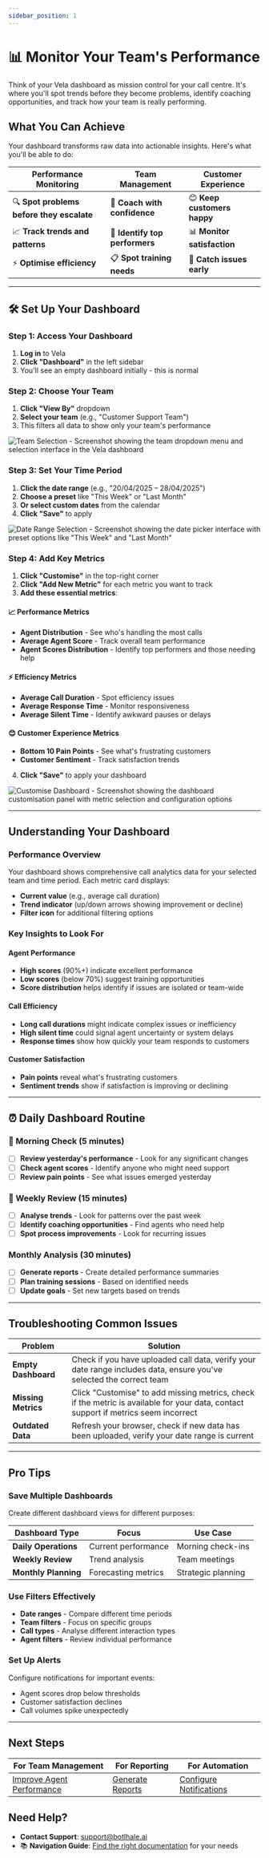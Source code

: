 ```yaml
---
sidebar_position: 1
---
```


# 📊 Monitor Your Team's Performance

Think of your Vela dashboard as mission control for your call centre. It's where you'll spot trends before they become problems, identify coaching opportunities, and track how your team is really performing.

## What You Can Achieve

Your dashboard transforms raw data into actionable insights. Here's what you'll be able to do:

| **Performance Monitoring** | **Team Management** | **Customer Experience** |
|---------------------------|-------------------|------------------------|
| 🔍 **Spot problems before they escalate** | 👥 **Coach with confidence** | 😊 **Keep customers happy** |
| 📈 **Track trends and patterns** | 🎯 **Identify top performers** | 📊 **Monitor satisfaction** |
| ⚡ **Optimise efficiency** | 📋 **Spot training needs** | 🚨 **Catch issues early** |

---

## 🛠️ Set Up Your Dashboard

### Step 1: Access Your Dashboard
1. **Log in** to Vela
2. **Click "Dashboard"** in the left sidebar
3. You'll see an empty dashboard initially - this is normal

### Step 2: Choose Your Team
1. **Click "View By"** dropdown
2. **Select your team** (e.g., "Customer Support Team")
3. This filters all data to show only your team's performance

![Team Selection - Screenshot showing the team dropdown menu and selection interface in the Vela dashboard](../img/screenshots/dashboard01.png)

### Step 3: Set Your Time Period
1. **Click the date range** (e.g., "20/04/2025 – 28/04/2025")
2. **Choose a preset** like "This Week" or "Last Month"
3. **Or select custom dates** from the calendar
4. **Click "Save"** to apply

![Date Range Selection - Screenshot showing the date picker interface with preset options like "This Week" and "Last Month"](../img/screenshots/date-range.png)

### Step 4: Add Key Metrics
1. **Click "Customise"** in the top-right corner
2. **Click "Add New Metric"** for each metric you want to track
3. **Add these essential metrics**:

#### 📈 Performance Metrics
- **Agent Distribution** - See who's handling the most calls
- **Average Agent Score** - Track overall team performance
- **Agent Scores Distribution** - Identify top performers and those needing help

#### ⚡ Efficiency Metrics
- **Average Call Duration** - Spot efficiency issues
- **Average Response Time** - Monitor responsiveness
- **Average Silent Time** - Identify awkward pauses or delays

#### 😊 Customer Experience Metrics
- **Bottom 10 Pain Points** - See what's frustrating customers
- **Customer Sentiment** - Track satisfaction trends

4. **Click "Save"** to apply your dashboard

![Customise Dashboard - Screenshot showing the dashboard customisation panel with metric selection and configuration options](../img/screenshots/costomize.png)

---

## Understanding Your Dashboard

### Performance Overview
Your dashboard shows comprehensive call analytics data for your selected team and time period. Each metric card displays:
- **Current value** (e.g., average call duration)
- **Trend indicator** (up/down arrows showing improvement or decline)
- **Filter icon** for additional filtering options

### Key Insights to Look For

#### Agent Performance
- **High scores** (90%+) indicate excellent performance
- **Low scores** (below 70%) suggest training opportunities
- **Score distribution** helps identify if issues are isolated or team-wide

#### Call Efficiency
- **Long call durations** might indicate complex issues or inefficiency
- **High silent time** could signal agent uncertainty or system delays
- **Response times** show how quickly your team responds to customers

#### Customer Satisfaction
- **Pain points** reveal what's frustrating customers
- **Sentiment trends** show if satisfaction is improving or declining

---

## ⏰ Daily Dashboard Routine

### 🌅 Morning Check (5 minutes)
- [ ] **Review yesterday's performance** - Look for any significant changes
- [ ] **Check agent scores** - Identify anyone who might need support
- [ ] **Review pain points** - See what issues emerged yesterday

### 📅 Weekly Review (15 minutes)
- [ ] **Analyse trends** - Look for patterns over the past week
- [ ] **Identify coaching opportunities** - Find agents who need help
- [ ] **Spot process improvements** - Look for recurring issues

### Monthly Analysis (30 minutes)
- [ ] **Generate reports** - Create detailed performance summaries
- [ ] **Plan training sessions** - Based on identified needs
- [ ] **Update goals** - Set new targets based on trends

---

## Troubleshooting Common Issues

| **Problem** | **Solution** |
|-------------|--------------|
| **Empty Dashboard** | Check if you have uploaded call data, verify your date range includes data, ensure you've selected the correct team |
| **Missing Metrics** | Click "Customise" to add missing metrics, check if the metric is available for your data, contact support if metrics seem incorrect |
| **Outdated Data** | Refresh your browser, check if new data has been uploaded, verify your date range is current |

---

## Pro Tips

### Save Multiple Dashboards
Create different dashboard views for different purposes:

| **Dashboard Type** | **Focus** | **Use Case** |
|-------------------|-----------|--------------|
| **Daily Operations** | Current performance | Morning check-ins |
| **Weekly Review** | Trend analysis | Team meetings |
| **Monthly Planning** | Forecasting metrics | Strategic planning |

### Use Filters Effectively
- **Date ranges** - Compare different time periods
- **Team filters** - Focus on specific groups
- **Call types** - Analyse different interaction types
- **Agent filters** - Review individual performance

### Set Up Alerts
Configure notifications for important events:
- Agent scores drop below thresholds
- Customer satisfaction declines
- Call volumes spike unexpectedly

---

## Next Steps

| **For Team Management** | **For Reporting** | **For Automation** |
|------------------------|------------------|-------------------|
| [Improve Agent Performance](./agents.md) | [Generate Reports](./reports.md) | [Configure Notifications](./notifications.md) |

## Need Help?

- **Contact Support**: support@botlhale.ai
- 📚 **Navigation Guide**: [Find the right documentation](./navigation-guide.md) for your needs